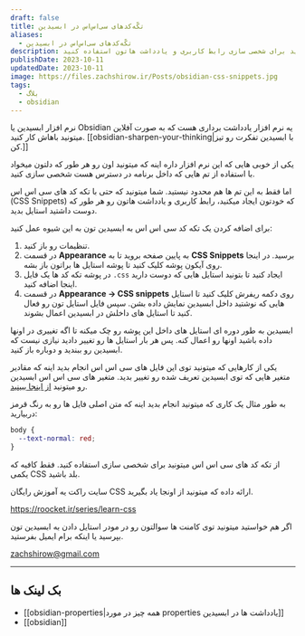 ```yaml
---
draft: false
title: تکّه‌کد‌های سی‌اس‌اس در ابسیدین
aliases:
  - تکّه‌کد‌های سی‌اس‌اس در ابسیدین
description: از تکّه‌کد‌های سی‌اس‌اس در ابسیدین میتونید برای شخصی سازی رابط کاربری و یادداشت هاتون استفاده کنید.
publishDate: 2023-10-11
updatedDate: 2023-10-11
image: https://files.zachshirow.ir/Posts/obsidian-css-snippets.jpg
tags:
  - بلاگ
  - obsidian
---
```



نرم افزار ابسیدین یا Obsidian یه نرم افزار یادداشت برداری هست که به صورت آفلاین میتونید باهاش کار کنید. [[obsidian-sharpen-your-thinking|با ابسیدین تفکرت رو تیز کن.]]

یکی از خوبی هایی که این نرم افزار داره اینه که میتونید اون رو هر طور که دلتون میخواد با استفاده از تم هایی که داخل برنامه در دسترس هست شخصی سازی کنید. 

اما فقط به این تم ها هم محدود نیستید. شما میتونید که حتی با تکه کد های سی اس اس (CSS Snippets) که خودتون ایجاد میکنید، رابط کاربری و یادداشت هاتون رو هر طور که دوست داشتید استایل بدید. 

برای اضافه کردن یک تکه کد سی اس اس به ابسیدین تون به این شیوه عمل کنید: 

1. تنظیمات رو باز کنید. 
2. در قسمت **Appearance** به پایین صفحه بروید تا به **CSS Snippets** برسید. در اینجا روی آیکون پوشه کلیک کنید تا پوشه استایل ها براتون باز بشه. 
3. در پوشه تکه کد ها یک فایل `.css` ایجاد کنید تا بتونید استایل هایی که دوست دارید اینجا اضافه کنید. 
4. در قسمت **Appearance → CSS snippets** روی دکمه ریفرش کلیک کنید تا استایل هایی که نوشتید داخل ابسیدین نمایش داده بشن. سپس فایل استایل تون رو فعال کنید تا استایل های داخلش در ابسیدین اعمال بشوند. 

ابسیدین به طور دوره ای استایل های داخل این پوشه رو چک میکنه تا اگه تغییری در اونها داده باشید اونها رو اعمال کنه. پس هر بار استایل ها رو تغییر دادید نیازی نیست که ابسیدین رو ببندید و دوباره باز کنید. 

یکی از کارهایی که میتونید توی این فایل های سی اس اس انجام بدید اینه که مقادیر متغیر هایی که توی ابسیدین تعریف شده رو تغییر بدید. متغیر های سی اس اس ابسیدین رو میتونید [از اینجا ببینید](https://docs.obsidian.md/Reference/CSS+variables/CSS+variables).  

به طور مثال یک کاری که میتونید انجام بدید اینه که متن اصلی فایل ها رو به رنگ قرمز دربیارید: 

```css
body {
  --text-normal: red;
}
```

از تکه کد های سی اس اس میتونید برای شخصی سازی استفاده کنید. فقط کافیه که یکمی CSS بلد باشید. 

سایت راکت یه آموزش رایگان CSS ارائه داده که میتونید از اونجا یاد بگیرید. 

https://roocket.ir/series/learn-css

اگر هم خواستید میتونید توی کامنت ها سوالتون رو در مودر استایل دادن به ابسیدین تون بپرسید یا اینکه برام ایمیل بفرستید. 

zachshirow@gmail.com



---
## بک لینک ها
- [[obsidian-properties|همه چیز در مورد properties یادداشت ها در ابسیدین]]
- [[obsidian]]
